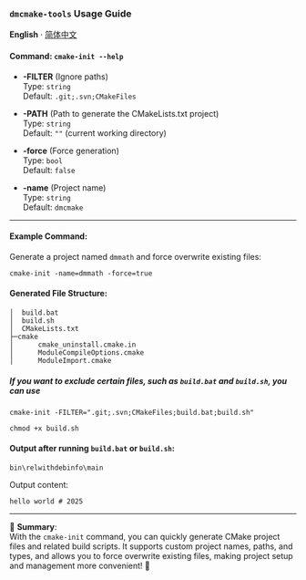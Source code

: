 ### `dmcmake-tools` Usage Guide

**English** · [简体中文](./README.zh-CN.md) 

#### Command: `cmake-init --help`

- **-FILTER** (Ignore paths)  
  Type: `string`  
  Default: `.git;.svn;CMakeFiles`  

- **-PATH** (Path to generate the CMakeLists.txt project)  
  Type: `string`  
  Default: `""` (current working directory)

- **-force** (Force generation)  
  Type: `bool`  
  Default: `false`

- **-name** (Project name)  
  Type: `string`  
  Default: `dmcmake`

---

#### Example Command:  
Generate a project named `dmmath` and force overwrite existing files:

```shell
cmake-init -name=dmmath -force=true
```

#### Generated File Structure:

```
│  build.bat
│  build.sh
│  CMakeLists.txt
├─cmake
│      cmake_uninstall.cmake.in
│      ModuleCompileOptions.cmake
│      ModuleImport.cmake
```

##### If you want to exclude certain files, such as `build.bat` and `build.sh`, you can use

```
cmake-init -FILTER=".git;.svn;CMakeFiles;build.bat;build.sh"
```


```shell
chmod +x build.sh
```

#### Output after running `build.bat` or `build.sh`:

```
bin\relwithdebinfo\main
```

Output content:

```
hello world # 2025
```

--- 

🎉 **Summary**:  
With the `cmake-init` command, you can quickly generate CMake project files and related build scripts. It supports custom project names, paths, and types, and allows you to force overwrite existing files, making project setup and management more convenient! 🚀
